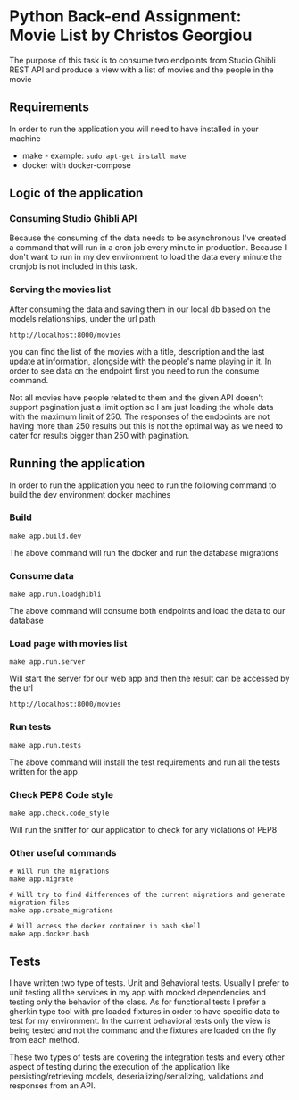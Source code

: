 # Python Back-end Assignment: Movie List by Christos Georgiou
The purpose of this task is to consume two endpoints from Studio Ghibli REST API and produce
a view with a list of movies and the people in the movie

## Requirements
In order to run the application you will need to have installed in your machine
* make - example: ```sudo apt-get install make```
* docker with docker-compose

## Logic of the application
### Consuming Studio Ghibli API
Because the consuming of the data needs to be asynchronous I've created a command that will
run in a cron job every minute in production. Because I don't want to run in my dev environment 
to load the data every minute the cronjob is not included in this task.
### Serving the movies list
After consuming the data and saving them in our local db based on the models relationships, under the url path
```
http://localhost:8000/movies
```
you can find the list of the movies with a title, description and the last update at information,
alongside with the people's name playing in it. In order to see data on the endpoint first you need to run
the consume command.

Not all movies have people related to them and the given API doesn't support pagination just a limit option so I am 
just loading the whole data with the maximum limit of 250. The responses of the endpoints are not having
more than 250 results but this is not the optimal way as we need to cater for results bigger than 250 with pagination.

## Running the application
In order to run the application you need to run the following command to build the dev environment docker machines
### Build
```
make app.build.dev
```
The above command will run the docker and run the database migrations

### Consume data
```
make app.run.loadghibli
```
The above command will consume both endpoints and load the data to our database

### Load page with movies list
```
make app.run.server
```
Will start the server for our web app and then the result can be accessed by the url
```
http://localhost:8000/movies
```

### Run tests
```
make app.run.tests
```
The above command will install the test requirements and run all the tests written for the app 

### Check PEP8 Code style
```
make app.check.code_style
```
Will run the sniffer for our application to check for any violations of PEP8

### Other useful commands
```
# Will run the migrations
make app.migrate 

# Will try to find differences of the current migrations and generate migration files
make app.create_migrations

# Will access the docker container in bash shell
make app.docker.bash
```

## Tests
I have written two type of tests. Unit and Behavioral tests. Usually I prefer to unit testing all the services
in my app with mocked dependencies and testing only the behavior of the class. As for functional tests
I prefer a gherkin type tool with pre loaded fixtures in order to have specific data to test for my environment.
In the current behavioral tests only the view is being tested and not the command and the fixtures are loaded
on the fly from each method. 

These two types of tests are covering the integration tests and every other aspect of testing during the execution of the
application like persisting/retrieving models, deserializing/serializing, validations and responses from an API.

